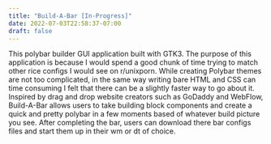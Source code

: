 ```yaml
---
title: "Build-A-Bar [In-Progress]"
date: 2022-07-03T22:58:37-07:00
draft: false
---
```


This polybar builder GUI application built with GTK3. The purpose of this application is because I would spend a good chunk of time trying to match other rice configs I would see on r/unixporn. While creating Polybar themes are not too complicated, in the same way writing bare HTML and CSS can time consuming I felt that there can be a slightly faster way to go about it. Inspired by drag and drop website creators such as GoDaddy and WebFlow, Build-A-Bar allows users to take building block components and create a quick and pretty polybar in a few moments based of whatever build picture you see. After completing the bar, users can download there bar configs files and start them up in their wm or dt of choice.